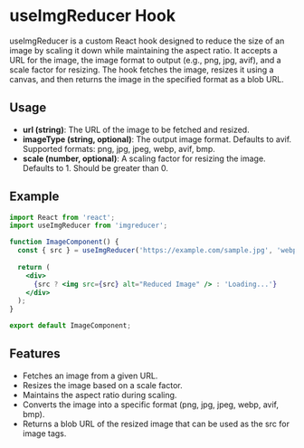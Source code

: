 # useImgReducer Hook
useImgReducer is a custom React hook designed to reduce the size of an image by scaling it down while maintaining the aspect ratio. It accepts a URL for the image, the image format to output (e.g., png, jpg, avif), and a scale factor for resizing. The hook fetches the image, resizes it using a canvas, and then returns the image in the specified format as a blob URL.


## Usage
- **url (string)**: The URL of the image to be fetched and resized.
- **imageType (string, optional)**: The output image format. Defaults to avif. Supported formats: png, jpg, jpeg, webp, avif, bmp.
- **scale (number, optional)**: A scaling factor for resizing the image. Defaults to 1. Should be greater than 0.

## Example
```jsx 
import React from 'react';
import useImgReducer from 'imgreducer';

function ImageComponent() {
  const { src } = useImgReducer('https://example.com/sample.jpg', 'webp', 0.5);
  
  return (
    <div>
      {src ? <img src={src} alt="Reduced Image" /> : 'Loading...'}
    </div>
  );
}

export default ImageComponent;

```
## Features
- Fetches an image from a given URL.
- Resizes the image based on a scale factor.
- Maintains the aspect ratio during scaling.
- Converts the image into a specific format (png, jpg, jpeg, webp, avif, bmp).
- Returns a blob URL of the resized image that can be used as the src for image tags.